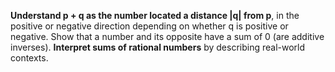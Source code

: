 **Understand p + q as the number located a distance |q| from p**, in the positive or negative direction depending on whether q is positive or negative. Show that a number and its opposite have a sum of 0 (are additive inverses). **Interpret sums of rational numbers** by describing real-world contexts.
